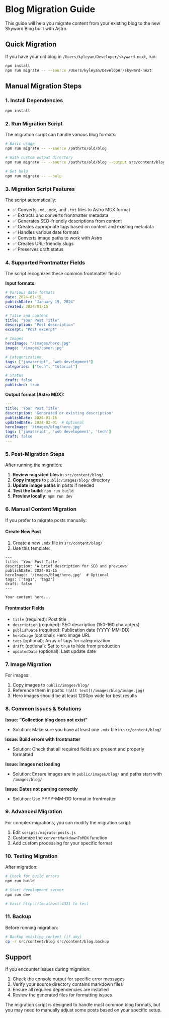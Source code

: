 # Blog Migration Guide

This guide will help you migrate content from your existing blog to the new Skyward Blog built with Astro.

## Quick Migration

If you have your old blog in `/Users/kyleyan/Developer/skyward-next`, run:

```bash
npm install
npm run migrate -- --source /Users/kyleyan/Developer/skyward-next
```

## Manual Migration Steps

### 1. Install Dependencies

```bash
npm install
```

### 2. Run Migration Script

The migration script can handle various blog formats:

```bash
# Basic usage
npm run migrate -- --source /path/to/old/blog

# With custom output directory
npm run migrate -- --source /path/to/old/blog --output src/content/blog

# Get help
npm run migrate -- --help
```

### 3. Migration Script Features

The script automatically:

- ✅ Converts `.md`, `.mdx`, and `.txt` files to Astro MDX format
- ✅ Extracts and converts frontmatter metadata
- ✅ Generates SEO-friendly descriptions from content
- ✅ Creates appropriate tags based on content and existing metadata
- ✅ Handles various date formats
- ✅ Converts image paths to work with Astro
- ✅ Creates URL-friendly slugs
- ✅ Preserves draft status

### 4. Supported Frontmatter Fields

The script recognizes these common frontmatter fields:

**Input formats:**
```yaml
# Various date formats
date: 2024-01-15
publishDate: "January 15, 2024"
created: 2024/01/15

# Title and content
title: "Your Post Title"
description: "Post description"
excerpt: "Post excerpt"

# Images
heroImage: "/images/hero.jpg"
image: "/images/cover.jpg"

# Categorization
tags: ["javascript", "web development"]
categories: ["tech", "tutorial"]

# Status
draft: false
published: true
```

**Output format (Astro MDX):**
```yaml
---
title: 'Your Post Title'
description: 'Generated or existing description'
publishDate: 2024-01-15
updatedDate: 2024-02-01  # Optional
heroImage: '/images/blog/hero.jpg'
tags: ['javascript', 'web development', 'tech']
draft: false
---
```

### 5. Post-Migration Steps

After running the migration:

1. **Review migrated files** in `src/content/blog/`
2. **Copy images** to `public/images/blog/` directory
3. **Update image paths** in posts if needed
4. **Test the build**: `npm run build`
5. **Preview locally**: `npm run dev`

### 6. Manual Content Migration

If you prefer to migrate posts manually:

#### Create New Post

1. Create a new `.mdx` file in `src/content/blog/`
2. Use this template:

```mdx
---
title: 'Your Post Title'
description: 'A brief description for SEO and previews'
publishDate: 2024-01-15
heroImage: '/images/blog/hero.jpg'  # Optional
tags: ['tag1', 'tag2']
draft: false
---

Your content here...
```

#### Frontmatter Fields

- `title` (required): Post title
- `description` (required): SEO description (150-160 characters)
- `publishDate` (required): Publication date (YYYY-MM-DD)
- `heroImage` (optional): Hero image URL
- `tags` (optional): Array of tags for categorization
- `draft` (optional): Set to `true` to hide from production
- `updatedDate` (optional): Last update date

### 7. Image Migration

For images:

1. Copy images to `public/images/blog/`
2. Reference them in posts: `![Alt text](/images/blog/image.jpg)`
3. Hero images should be at least 1200px wide for best results

### 8. Common Issues & Solutions

**Issue: "Collection blog does not exist"**
- Solution: Make sure you have at least one `.mdx` file in `src/content/blog/`

**Issue: Build errors with frontmatter**
- Solution: Check that all required fields are present and properly formatted

**Issue: Images not loading**
- Solution: Ensure images are in `public/images/blog/` and paths start with `/images/blog/`

**Issue: Dates not parsing correctly**
- Solution: Use YYYY-MM-DD format in frontmatter

### 9. Advanced Migration

For complex migrations, you can modify the migration script:

1. Edit `scripts/migrate-posts.js`
2. Customize the `convertMarkdownToMDX` function
3. Add custom processing for your specific format

### 10. Testing Migration

After migration:

```bash
# Check for build errors
npm run build

# Start development server
npm run dev

# Visit http://localhost:4321 to test
```

### 11. Backup

Before running migration:

```bash
# Backup existing content (if any)
cp -r src/content/blog src/content/blog.backup
```

## Support

If you encounter issues during migration:

1. Check the console output for specific error messages
2. Verify your source directory contains markdown files
3. Ensure all required dependencies are installed
4. Review the generated files for formatting issues

The migration script is designed to handle most common blog formats, but you may need to manually adjust some posts based on your specific setup.